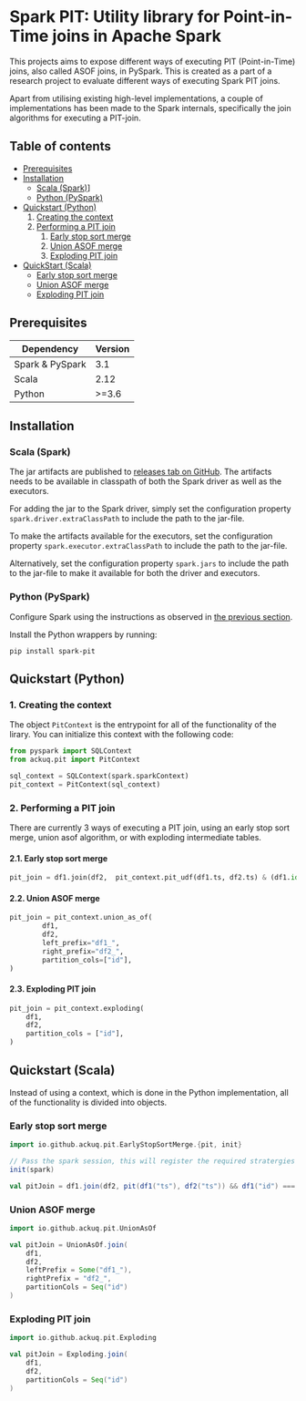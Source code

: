 # Spark PIT: Utility library for Point-in-Time joins in Apache Spark

This projects aims to expose different ways of executing PIT (Point-in-Time) joins, also called ASOF joins, in PySpark. This is created as a part of a research project to evaluate different ways of executing Spark PIT joins.

Apart from utilising existing high-level implementations, a couple of implementations has been made to the Spark internals, specifically the join algorithms for executing a PIT-join.

## Table of contents

- [Prerequisites](#prerequisites)
- [Installation](#installation)
  - [Scala (Spark)](#scala-spark)]
  - [Python (PySpark)](#python-pyspark)
- [Quickstart (Python)](#quickstart-python)
  1. [Creating the context](#1-creating-the-context)
  2. [Performing a PIT join](#2-performing-a-pit-join)
     1. [Early stop sort merge](#21-early-stop-sort-merge)
     2. [Union ASOF merge](#22-union-asof-merge)
     3. [Exploding PIT join](#23-exploding-pit-join)
- [QuickStart (Scala)](#quickstart-scala)
  - [Early stop sort merge](#early-stop-sort-merge)
  - [Union ASOF merge](#union-asof-merge)
  - [Exploding PIT join](#exploding-pit-join)

## Prerequisites

| Dependency      | Version |
| --------------- | ------- |
| Spark & PySpark | 3.1     |
| Scala           | 2.12    |
| Python          | >=3.6   |

## Installation

### Scala (Spark)

The jar artifacts are published to [releases tab on GitHub](https://github.com/Ackuq/spark-pit/releases). The artifacts needs to be available in classpath of both the Spark driver as well as the executors.

For adding the jar to the Spark driver, simply set the configuration property `spark.driver.extraClassPath` to include the path to the jar-file.

To make the artifacts available for the executors, set the configuration property `spark.executor.extraClassPath` to include the path to the jar-file.

Alternatively, set the configuration property `spark.jars` to include the path to the jar-file to make it available for both the driver and executors.

### Python (PySpark)

Configure Spark using the instructions as observed in [the previous section](#scala-spark).

Install the Python wrappers by running:

```
pip install spark-pit
```

## Quickstart (Python)

### 1. Creating the context

The object `PitContext` is the entrypoint for all of the functionality of the lirary. You can initialize this context with the following code:

```py
from pyspark import SQLContext
from ackuq.pit import PitContext

sql_context = SQLContext(spark.sparkContext)
pit_context = PitContext(sql_context)
```

### 2. Performing a PIT join

There are currently 3 ways of executing a PIT join, using an early stop sort merge, union asof algorithm, or with exploding intermediate tables.

#### 2.1. Early stop sort merge

```py
pit_join = df1.join(df2,  pit_context.pit_udf(df1.ts, df2.ts) & (df1.id == df2.id))
```

#### 2.2. Union ASOF merge

```py
pit_join = pit_context.union_as_of(
        df1,
        df2,
        left_prefix="df1_",
        right_prefix="df2_",
        partition_cols=["id"],
)
```

#### 2.3. Exploding PIT join

```py
pit_join = pit_context.exploding(
    df1,
    df2,
    partition_cols = ["id"],
)
```

## Quickstart (Scala)

Instead of using a context, which is done in the Python implementation, all of the functionality is divided into objects.

### Early stop sort merge

```scala
import io.github.ackuq.pit.EarlyStopSortMerge.{pit, init}

// Pass the spark session, this will register the required stratergies and optimizer rules.
init(spark)

val pitJoin = df1.join(df2, pit(df1("ts"), df2("ts")) && df1("id") === df2("id"))
```

### Union ASOF merge

```scala
import io.github.ackuq.pit.UnionAsOf

val pitJoin = UnionAsOf.join(
    df1,
    df2,
    leftPrefix = Some("df1_"),
    rightPrefix = "df2_",
    partitionCols = Seq("id")
)
```

### Exploding PIT join

```scala
import io.github.ackuq.pit.Exploding

val pitJoin = Exploding.join(
    df1,
    df2,
    partitionCols = Seq("id")
)
```
